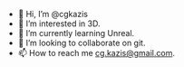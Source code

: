 - 👋 Hi, I’m @cgkazis
- 👀 I’m interested in 3D.
- 🌱 I’m currently learning Unreal.
- 💞️ I’m looking to collaborate on git.
- 📫 How to reach me cg.kazis@gmail.com.

<!---
cgkazis/cgkazis is a ✨ special ✨ repository because its `README.md` (this file) appears on your GitHub profile.
You can click the Preview link to take a look at your changes.
--->
